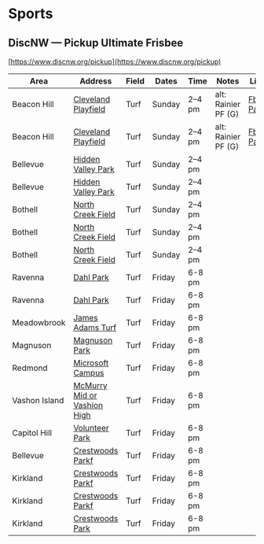 # Sports



## DiscNW — Pickup Ultimate Frisbee

[https://www.discnw.org/pickup](https://www.discnw.org/pickup)

| Area |  Address | Field  | Dates | Time | Notes | Link |
|---|---|---|---|---|---|---|
| Beacon Hill   | [Cleveland Playfield](https://maps.app.goo.gl/Dzc3ibSg2XeT673z7) | Turf | Sunday | 2–4 pm | alt: Rainier PF (G)| [Fb Page](https://www.facebook.com/groups/1629439464100350) |
| Beacon Hill   | [Cleveland Playfield](https://maps.app.goo.gl/Dzc3ibSg2XeT673z7) | Turf | Sunday | 2–4 pm | alt: Rainier PF (G) | [Fb Page](https://www.facebook.com/groups/1629439464100350) |
| Bellevue      | [Hidden Valley Park]()    | Turf | Sunday | 2–4 pm |||
| Bellevue      | [Hidden Valley Park]()    | Turf | Sunday | 2–4 pm |||
| Bothell       | [North Creek Field]()     | Turf | Sunday | 2–4 pm |||
| Bothell       | [North Creek Field]()     | Turf | Sunday | 2–4 pm |||
| Bothell       | [North Creek Field]()     | Turf | Sunday | 2–4 pm |||
| Ravenna       | [Dahl Park]()             |Turf        | Friday | 6-8 pm|||
| Ravenna       | [Dahl Park]()             |Turf        | Friday | 6-8 pm|||
| Meadowbrook   | [James Adams Turf]()      |Turf        | Friday | 6-8 pm|||
| Magnuson      | [Magnuson Park]()         |Turf        | Friday | 6-8 pm|||
| Redmond       | [Microsoft Campus]()      |Turf        | Friday | 6-8 pm|||
| Vashon Island | [McMurry Mid or Vashion High]()  |Turf | Friday | 6-8 pm|||
| Capitol Hill  | [Volunteer Park]()               |Turf | Friday | 6-8 pm|||
| Bellevue      | [Crestwoods Parkf]()             |Turf | Friday | 6-8 pm|||
| Kirkland      | [Crestwoods Parkf]()             |Turf | Friday | 6-8 pm|||
| Kirkland      | [Crestwoods Parkf]()             |Turf | Friday | 6-8 pm|||
| Kirkland      | [Crestwoods Park]()              | Turf | Friday | 6-8 pm|||
